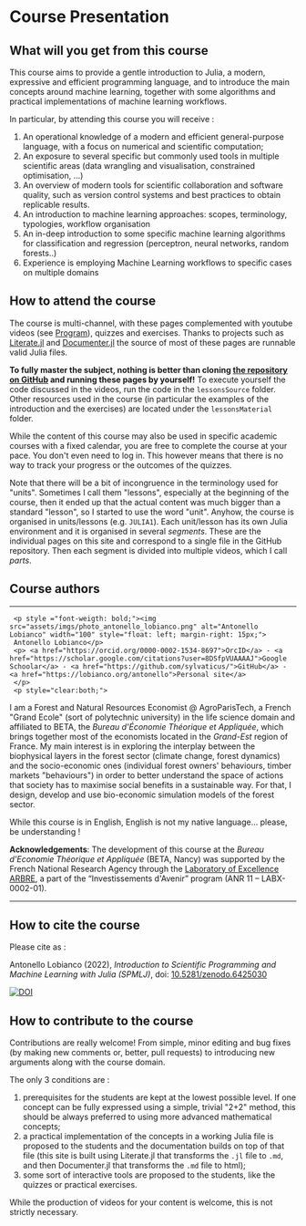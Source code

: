 # Course Presentation


## What will you get from this course

This course aims to provide a gentle introduction to Julia, a modern, expressive and efficient programming language, and to introduce the main concepts around machine learning, together with some algorithms and practical implementations of machine learning workflows.

In particular, by attending this course you will receive : 
1. An operational knowledge of a modern and efficient general-purpose language, with a focus on numerical and scientific computation;
2. An exposure to several specific but commonly used tools in multiple scientific areas (data wrangling and visualisation, constrained optimisation, ...)
3. An overview of modern tools for scientific collaboration and software quality, such as version control systems and best practices to obtain replicable results.
4. An introduction to machine learning approaches: scopes, terminology, typologies, workflow organisation
5. An in-deep introduction to some specific machine learning algorithms for classification and regression (perceptron, neural networks, random forests..)
6. Experience is employing Machine Learning workflows to specific cases on multiple domains

## How to attend the course

The course is multi-channel, with these pages complemented with youtube videos (see [Program](0002_-_Program.html)), quizzes and exercises. Thanks to projects such as [Literate.jl](https://github.com/fredrikekre/Literate.jl) and [Documenter.jl](https://github.com/JuliaDocs/Documenter.jl) the source of most of these pages are runnable valid Julia files.

**To fully master the subject, nothing is better than cloning [the repository on GitHub](https://github.com/sylvaticus/SPMLJ) and running these pages by yourself!**
To execute yourself the code discussed in the videos, run the code in the `lessonsSource` folder.
Other resources used in the course (in particular the examples of the introduction and the exercises) are located under the `lessonsMaterial` folder.

While the content of this course may also be used in specific academic courses with a fixed calendar, you are free to complete the course at your pace. You don't even need to log in. This however means that there is no way to track your progress or the outcomes of the quizzes.

Note that there will be a bit of incongruence in the terminology used for "units". Sometimes I call them "lessons", especially at the beginning of the course, then it ended up that the actual content was much bigger than a standard "lesson", so I started to use the word "unit".
Anyhow, the course is organised in units/lessons (e.g. `JULIA1`). Each unit/lesson has its own Julia environment and it is organised in several _segments_. These are the individual pages on this site and correspond to a single file in the GitHub repository. Then each segment is divided into multiple videos, which I call _parts_.


## Course authors

-----

```@raw html
 <p style ="font-weigth: bold;"><img src="assets/imgs/photo_antonello_lobianco.png" alt="Antonello Lobianco" width="100" style="float: left; margin-right: 15px;"> 
 Antonello Lobianco</p>
 <p> <a href="https://orcid.org/0000-0002-1534-8697">OrcID</a> - <a href="https://scholar.google.com/citations?user=8DSfpVUAAAAJ">Google Schoolar</a> - <a href="https://github.com/sylvaticus/">GitHub</a> - <a href="https://lobianco.org/antonello">Personal site</a>
 </p>
 <p style="clear:both;">
```


I am a Forest and Natural Resources Economist @ AgroParisTech, a French "Grand Ecole" (sort of polytechnic university) in the life science domain and affiliated to BETA, the _Bureau d'Économie Théorique et Appliquée_, which brings together most of the economists located in the _Grand-Est_ region of France.
My main interest is in exploring the interplay between the biophysical layers in the forest sector (climate change, forest dynamics) and the socio-economic ones (individual forest owners' behaviours, timber markets "behaviours") in order to better understand the space of actions that society has to maximise social benefits in a sustainable way. For that, I design, develop and use bio-economic simulation models of the forest sector.

While this course is in English, English is not my native language... please, be understanding !

**Acknowledgements**: The development of this course at the _Bureau d'Economie Théorique et Appliquée_ (BETA, Nancy) was supported by the French National Research Agency through the [Laboratory of Excellence ARBRE](http://mycor.nancy.inra.fr/ARBRE/), a part of the “Investissements d'Avenir” program (ANR 11 – LABX-0002-01).

-----

## How to cite the course

Please cite as :

Antonello Lobianco (2022), _Introduction to Scientific Programming and Machine
Learning with Julia (SPMLJ)_, doi: [10.5281/zenodo.6425030](https://doi.org/10.5281/zenodo.6425030)

[![DOI](https://zenodo.org/badge/429458515.svg)](https://zenodo.org/badge/latestdoi/429458515)




## How to contribute to the course

Contributions are really welcome! From simple, minor editing and bug fixes (by making new comments or, better, pull requests) to introducing new arguments along with the course domain.

The only 3 conditions are :
1. prerequisites for the students are kept at the lowest possible level. If one concept can be fully expressed using a simple, trivial "2+2" method, this should be always preferred to using more advanced mathematical concepts;
2. a practical implementation of the concepts in a working Julia file is proposed to the students and the documentation builds on top of that file (this site is built using Literate.jl that transforms the `.jl` file to `.md`, and then Documenter.jl that transforms the `.md` file to html);
3. some sort of interactive tools are proposed to the students, like the quizzes or practical exercises.

While the production of videos for your content is welcome, this is not strictly necessary.